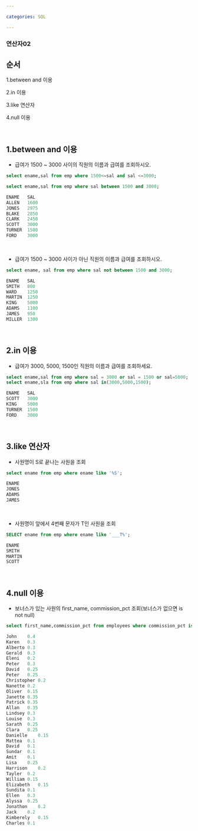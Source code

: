 ```yaml
---

categories: SQL

---
```



### 연산자02

순서
---
1.between and 이용 

2.in 이용

3.like 연산자

4.null 이용


 &nbsp;

1.between and 이용 
---


- 급여가 1500 ~ 3000 사이의 직원의 이름과 급여를 조회하시오.


```sql
select ename,sal from emp where 1500<=sal and sal <=3000; 

select ename,sal from emp where sal between 1500 and 3000;

```
```sql
ENAME	SAL
ALLEN	1600
JONES	2975
BLAKE	2850
CLARK	2450
SCOTT	3000
TURNER	1500
FORD	3000
```
 &nbsp;

- 급여가 1500 ~ 3000 사이가 아닌 직원의 이름과 급여를 조회하시오.

```sql
select ename, sal from emp where sal not between 1500 and 3000;
```


```sql 
ENAME	SAL
SMITH	800
WARD	1250
MARTIN	1250
KING	5000
ADAMS	1100
JAMES	950
MILLER	1300
```
 &nbsp;

2.in 이용
---

- 급여가 3000, 5000, 1500인 직원의 이름과 급여를 조회하세요.

```sql
select ename,sal from emp where sal = 3000 or sal = 1500 or sal=5000; 
select ename,sla from emp where sal in(3000,5000,1500);
```
```sql
ENAME	SAL
SCOTT	3000
KING	5000
TURNER	1500
FORD	3000
```
 &nbsp;

3.like 연산자
---
- 사원명이 S로 끝나는 사원을 조회

```sql
select ename from emp where ename like '%S';
```
```sql
ENAME
JONES
ADAMS
JAMES
```
 &nbsp;

- 사원명이 앞에서 4번째 문자가 T인 사원을 조회


```sql
SELECT ename from emp where ename like '___T%';
```

```sql
ENAME
SMITH
MARTIN
SCOTT
```
 &nbsp;

4.null 이용
---


- 보너스가 있는 사원의 first_name, commission_pct 조회(보너스가 없으면 is not null)


```sql
select first_name,commission_pct from employees where commission_pct is null;
```
```sql
John	0.4
Karen	0.3
Alberto	0.3
Gerald	0.3
Eleni	0.2
Peter	0.3
David	0.25
Peter	0.25
Christopher	0.2
Nanette	0.2
Oliver	0.15
Janette	0.35
Patrick	0.35
Allan	0.35
Lindsey	0.3
Louise	0.3
Sarath	0.25
Clara	0.25
Danielle	0.15
Mattea	0.1
David	0.1
Sundar	0.1
Amit	0.1
Lisa	0.25
Harrison	0.2
Tayler	0.2
William	0.15
Elizabeth	0.15
Sundita	0.1
Ellen	0.3
Alyssa	0.25
Jonathon	0.2
Jack	0.2
Kimberely	0.15
Charles	0.1
```
